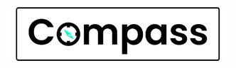 <picture>
  <source media="(prefers-color-scheme: dark)" srcset="./docs/Logo-white.png">
  <img alt="Logo" src="./docs/Logo-black.png">
</picture>
